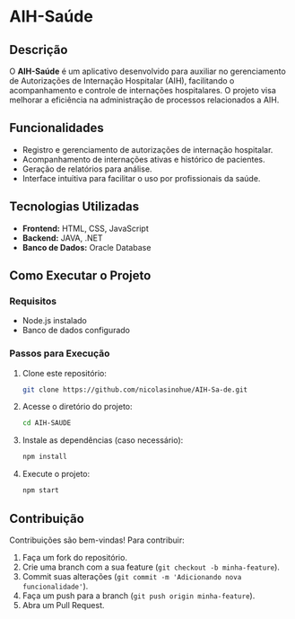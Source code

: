 # AIH-Saúde

## Descrição
O **AIH-Saúde** é um aplicativo desenvolvido para auxiliar no gerenciamento de Autorizações de Internação Hospitalar (AIH), facilitando o acompanhamento e controle de internações hospitalares. O projeto visa melhorar a eficiência na administração de processos relacionados a AIH.

## Funcionalidades
- Registro e gerenciamento de autorizações de internação hospitalar.
- Acompanhamento de internações ativas e histórico de pacientes.
- Geração de relatórios para análise.
- Interface intuitiva para facilitar o uso por profissionais da saúde.

## Tecnologias Utilizadas
- **Frontend:** HTML, CSS, JavaScript
- **Backend:** JAVA, .NET
- **Banco de Dados:** Oracle Database

## Como Executar o Projeto
### Requisitos
- Node.js instalado
- Banco de dados configurado

### Passos para Execução
1. Clone este repositório:
   ```sh
   git clone https://github.com/nicolasinohue/AIH-Sa-de.git
   ```
2. Acesse o diretório do projeto:
   ```sh
   cd AIH-SAUDE
   ```
3. Instale as dependências (caso necessário):
   ```sh
   npm install
   ```
4. Execute o projeto:
   ```sh
   npm start
   ```

## Contribuição
Contribuições são bem-vindas! Para contribuir:
1. Faça um fork do repositório.
2. Crie uma branch com a sua feature (`git checkout -b minha-feature`).
3. Commit suas alterações (`git commit -m 'Adicionando nova funcionalidade'`).
4. Faça um push para a branch (`git push origin minha-feature`).
5. Abra um Pull Request.
